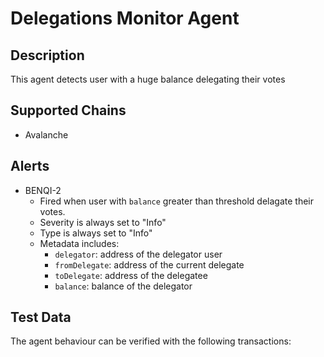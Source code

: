 
# Delegations Monitor Agent

## Description

This agent detects user with a huge balance delegating their votes
## Supported Chains

- Avalanche

## Alerts


- BENQI-2
  - Fired when user with `balance` greater than threshold delagate their votes.
  - Severity is always set to "Info" 
  - Type is always set to "Info" 
  - Metadata includes:
    * `delegator`: address of the delegator user
    * `fromDelegate`: address of the current delegate
    * `toDelegate`: address of the delegatee
    * `balance`: balance of the delegator

## Test Data

The agent behaviour can be verified with the following transactions:

